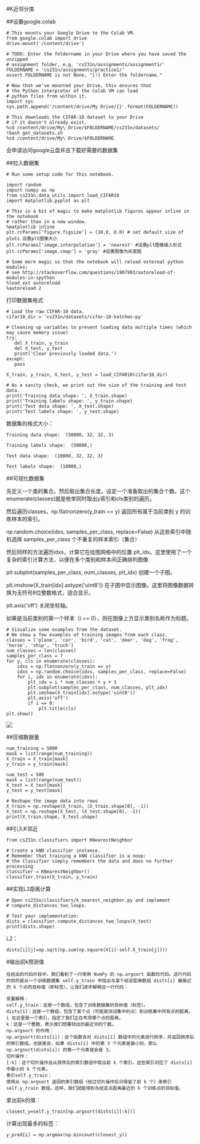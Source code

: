 #K近邻分类

##设置google.colab

	# This mounts your Google Drive to the Colab VM.
	from google.colab import drive
	drive.mount('/content/drive')

	# TODO: Enter the foldername in your Drive where you have saved the unzipped
	# assignment folder, e.g. 'cs231n/assignments/assignment1/'
	FOLDERNAME = 'cs231n/assignments/practice1/'
	assert FOLDERNAME is not None, "[!] Enter the foldername."

	# Now that we've mounted your Drive, this ensures that
	# the Python interpreter of the Colab VM can load
	# python files from within it.
	import sys
	sys.path.append('/content/drive/My Drive/{}'.format(FOLDERNAME))

	# This downloads the CIFAR-10 dataset to your Drive
	# if it doesn't already exist.
	%cd /content/drive/My\ Drive/$FOLDERNAME/cs231n/datasets/
	!bash get_datasets.sh
	%cd /content/drive/My\ Drive/$FOLDERNAME

会申请访问google云盘并且下载好需要的数据集

##拉入数据集

	# Run some setup code for this notebook.

	import random
	import numpy as np
	from cs231n.data_utils import load_CIFAR10
	import matplotlib.pyplot as plt

	# This is a bit of magic to make matplotlib figures appear inline in the notebook
	# rather than in a new window.
	%matplotlib inline
	plt.rcParams['figure.figsize'] = (10.0, 8.0) # set default size of plots 设置plt图像大小
	plt.rcParams['image.interpolation'] = 'nearest' #设置plt图像插入形式
	plt.rcParams['image.cmap'] = 'gray' #设置图像为灰度图

	# Some more magic so that the notebook will reload external python modules;
	# see http://stackoverflow.com/questions/1907993/autoreload-of-modules-in-ipython
	%load_ext autoreload
	%autoreload 2

打印数据集格式

	# Load the raw CIFAR-10 data.
	cifar10_dir = 'cs231n/datasets/cifar-10-batches-py'
	
	# Cleaning up variables to prevent loading data multiple times (which may cause memory issue)
	try:
	   del X_train, y_train
	   del X_test, y_test
	   print('Clear previously loaded data.')
	except:
	   pass
	
	X_train, y_train, X_test, y_test = load_CIFAR10(cifar10_dir)
	
	# As a sanity check, we print out the size of the training and test data.
	print('Training data shape: ', X_train.shape)
	print('Training labels shape: ', y_train.shape)
	print('Test data shape: ', X_test.shape)
	print('Test labels shape: ', y_test.shape)

数据集的格式大小：
	
	Training data shape:  (50000, 32, 32, 3)
	
	Training labels shape:  (50000,)
	
	Test data shape:  (10000, 32, 32, 3)
	
	Test labels shape:  (10000,)

##可视化数据集

先定义一个类的集合。然后取出集合长度。设定一个准备取出的集合个数。这个enumerate(classes)就是枚举同时取出y索引和cls类别的遍历。

然后遍历classes，np.flatnonzero(y_train == y) 返回所有属于当前类别 y 的训练样本的索引。

np.random.choice(idxs, samples_per_class, replace=False) 从这些索引中随机选择 samples_per_class 个不重复的样本索引（集合）

然后同样的方法遍历idxs，计算它在绘图网格中的位置 plt_idx。这里使用了一个复杂的索引计算方法，以便在多个类别和样本间正确排列图像

plt.subplot(samples_per_class, num_classes, plt_idx) 创建一个子图。

plt.imshow(X_train[idx].astype('uint8')) 在子图中显示图像。这里将图像数据转换为无符号8位整数格式，适合显示。

plt.axis('off') 关闭坐标轴。

如果是当前类别的第一个样本（i == 0），则在图像上方显示类别名称作为标题。

	# Visualize some examples from the dataset.
	# We show a few examples of training images from each class.
	classes = ['plane', 'car', 'bird', 'cat', 'deer', 'dog', 'frog', 'horse', 'ship', 'truck']
	num_classes = len(classes)
	samples_per_class = 7
	for y, cls in enumerate(classes):
	    idxs = np.flatnonzero(y_train == y)
	    idxs = np.random.choice(idxs, samples_per_class, replace=False)
	    for i, idx in enumerate(idxs):
	        plt_idx = i * num_classes + y + 1
	        plt.subplot(samples_per_class, num_classes, plt_idx)
	        plt.imshow(X_train[idx].astype('uint8'))
	        plt.axis('off')
	        if i == 0:
	            plt.title(cls)
	plt.show()

![](https://cdn.jsdelivr.net/gh/tj-messi/picture/1728441859553.png)

##压缩数据量
	
	num_training = 5000
	mask = list(range(num_training))
	X_train = X_train[mask]
	y_train = y_train[mask]
	
	num_test = 500
	mask = list(range(num_test))
	X_test = X_test[mask]
	y_test = y_test[mask]
	
	# Reshape the image data into rows
	X_train = np.reshape(X_train, (X_train.shape[0], -1))
	X_test = np.reshape(X_test, (X_test.shape[0], -1))
	print(X_train.shape, X_test.shape)

##引入K邻近

	from cs231n.classifiers import KNearestNeighbor
	
	# Create a kNN classifier instance. 
	# Remember that training a kNN classifier is a noop: 
	# the Classifier simply remembers the data and does no further processing 
	classifier = KNearestNeighbor()
	classifier.train(X_train, y_train)

##实现L2距离计算
	
	# Open cs231n/classifiers/k_nearest_neighbor.py and implement
	# compute_distances_two_loops.
	
	# Test your implementation:
	dists = classifier.compute_distances_two_loops(X_test)
	print(dists.shape)

L2：

	dists[i][j]=np.sqrt(np.sum(np.square(X[i]-self.X_train[j])))


#输出前k预测值


	在给出的代码片段中，我们看到了一行使用 NumPy 的 np.argsort 函数的代码。这行代码的目的是从一个训练数据集 self.y_train 中找出与某个给定距离数组 dists[i] 最接近的 k 个点的目标值（即标签）。让我们逐步解释这一行代码：
	
	变量解释：
	self.y_train：这是一个数组，包含了训练数据集的目标值（标签）。
	dists[i]：这是一个数组，包含了某个点（可能是测试集中的点）到训练集中所有点的距离。i 在这里是一个索引，指定了我们正在考虑哪个点的距离。
	k：这是一个整数，表示我们想要找出的最近邻的个数。
	np.argsort 的作用：
	np.argsort(dists[i])：这个函数会对 dists[i] 数组中的元素进行排序，并返回排序后的索引数组。也就是说，如果 dists[i] 中的第 3 个元素是最小的，那么 np.argsort(dists[i]) 的第一个元素就会是 3。
	切片操作：
	[:k]：这个切片操作会从排序后的索引数组中取出前 k 个索引。这些索引对应了 dists[i] 中最小的 k 个元素。
	索引self.y_train：
	使用从 np.argsort 返回的索引数组（经过切片操作后只保留了前 k 个）来索引 self.y_train 数组。这样，我们就能得到与给定点距离最近的 k 个训练点的目标值。

拿出前k的值：

	closest_y=self.y_train[np.argsort(dists[i][:k])]

计算出现最多的标签：

	y_pred[i] = np.argmax(np.bincount(closest_y))